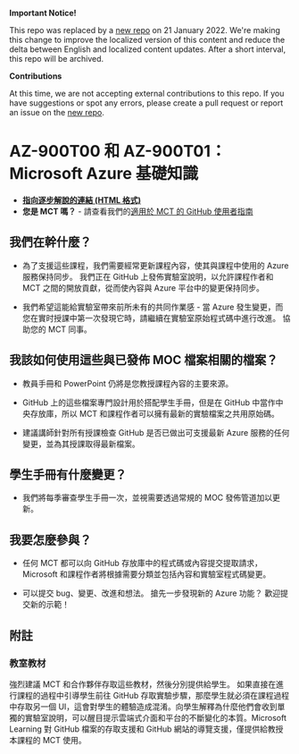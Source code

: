 **Important Notice!**

This repo was replaced by a [new repo](https://github.com/MicrosoftLearning/AZ-900T0x-MicrosoftAzureFundamentals.zh-tw) on 21 January 2022. We're making this change to improve the localized version of this content and reduce the delta between English and localized content updates. 
After a short interval, this repo will be archived.

**Contributions**

At this time, we are not accepting external contributions to this repo. If you have suggestions or spot any errors, please create a pull request or report an issue on the [new repo](https://github.com/MicrosoftLearning/AZ-900T0x-MicrosoftAzureFundamentals.zh-tw).

# AZ-900T00 和 AZ-900T01：Microsoft Azure 基礎知識

- **[指向逐步解說的連結 (HTML 格式)](https://microsoftlearning.github.io/AZ-900T0xTW-MicrosoftAzureFundamentals/)**
- **您是 MCT 嗎？** - 請查看我們的[適用於 MCT 的 GitHub 使用者指南](https://microsoftlearning.github.io/MCT-User-Guide/)

## 我們在幹什麼？

- 為了支援這些課程，我們需要經常更新課程內容，使其與課程中使用的 Azure 服務保持同步。  我們正在 GitHub 上發佈實驗室說明，以允許課程作者和 MCT 之間的開放貢獻，從而使內容與 Azure 平台中的變更保持同步。

- 我們希望這能給實驗室帶來前所未有的共同作業感 - 當 Azure 發生變更，而您在實时授課中第一次發現它時，請繼續在實驗室原始程式碼中進行改進。  協助您的 MCT 同事。

## 我該如何使用這些與已發佈 MOC 檔案相關的檔案？

- 教員手冊和 PowerPoint 仍將是您教授課程內容的主要來源。

- GitHub 上的這些檔案專門設計用於搭配學生手冊，但是在 GitHub 中當作中央存放庫，所以 MCT 和課程作者可以擁有最新的實驗檔案之共用原始碼。

- 建議講師針對所有授課檢查 GitHub 是否已做出可支援最新 Azure 服務的任何變更，並為其授課取得最新檔案。

## 學生手冊有什麼變更？

- 我們將每季審查學生手冊一次，並視需要透過常規的 MOC 發佈管道加以更新。

## 我要怎麼參與？

- 任何 MCT 都可以向 GitHub 存放庫中的程式碼或內容提交提取請求，Microsoft 和課程作者將根據需要分類並包括內容和實驗室程式碼變更。

- 可以提交 bug、變更、改進和想法。  搶先一步發現新的 Azure 功能？  歡迎提交新的示範！

## 附註

### 教室教材

強烈建議 MCT 和合作夥伴存取這些教材，然後分別提供給學生。  如果直接在進行課程的過程中引導學生前往 GitHub 存取實驗步驟，那麼學生就必須在課程過程中存取另一個 UI，這會對學生的體驗造成混淆。向學生解釋為什麼他們會收到單獨的實驗室說明，可以醒目提示雲端式介面和平台的不斷變化的本質。Microsoft Learning 對 GitHub 檔案的存取支援和 GitHub 網站的導覽支援，僅提供給教授本課程的 MCT 使用。
